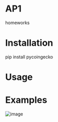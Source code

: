# AP1
homeworks
# Installation
pip install pycoingecko
# Usage

# Examples
![image](https://user-images.githubusercontent.com/80098706/134700797-e86aa9b7-06f0-4934-9c15-2292fbec6c88.png)
